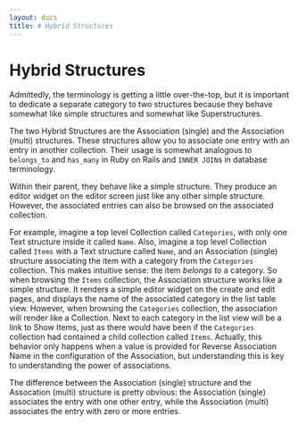 ```yaml
---
layout: docs
title: # Hybrid Structures
---
```


# Hybrid Structures

Admittedly, the terminology is getting a little over-the-top, but it is
important to dedicate a separate category to two structures because they
behave somewhat like simple structures and somewhat like
Superstructures.

The two Hybrid Structures are the Association (single) and the
Association (multi) structures. These structures allow you to associate
one entry with an entry in another collection. Their usage is somewhat
analogous to `belongs_to` and `has_many` in Ruby on Rails and
`INNER JOIN`s in database terminology.

Within their parent, they behave like a simple structure. They produce
an editor widget on the editor screen just like any other simple
structure. However, the associated entries can also be browsed on the
associated collection.

For example, imagine a top level Collection called `Categories`, with
only one Text structure inside it called `Name`. Also, imagine a top
level Collection called `Items` with a Text structure called `Name`, and
an Association (single) structure associating the item with a category
from the `Categories` collection. This makes intuitive sense: the item
*belongs to* a category. So when browsing the `Items` collection, the
Association structure works like a simple structure. It renders a simple
editor widget on the create and edit pages, and displays the name of the
associated category in the list table view. However, when browsing the
`Categories` collection, the association will render like a Collection.
Next to each category in the list view will be a link to Show Items,
just as there would have been if the `Categories` collection had
contained a child collection called `Items`. Actually, this behavior
only happens when a value is provided for Reverse Association Name in
the configuration of the Association, but understanding this is key to
understanding the power of associations.

The difference between the Association (single) structure and the
Assocation (multi) structure is pretty obvious: the Association (single)
associates the entry with one other entry, while the Association (multi)
associates the entry with zero or more entries.
